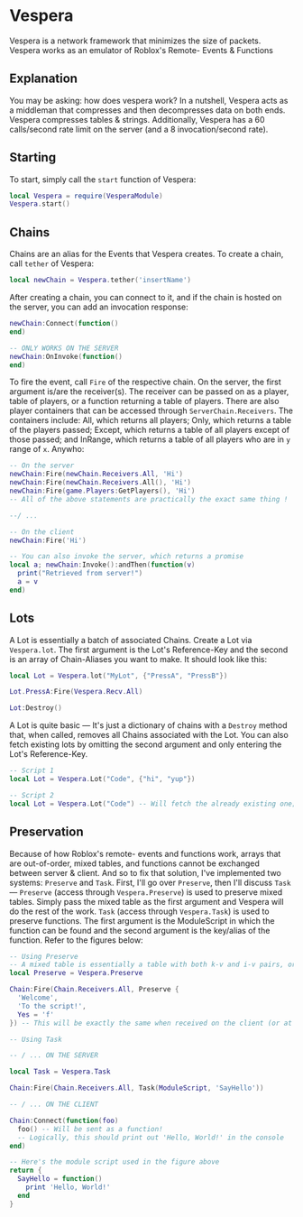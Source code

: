 # Vespera
Vespera is a network framework that minimizes the size of packets. 
Vespera works as an emulator of Roblox's Remote- Events &amp; Functions

## Explanation

You may be asking: how does vespera work? In a nutshell, Vespera acts as a middleman that compresses and then decompresses data on both ends. Vespera compresses tables & strings. 
Additionally, Vespera has a 60 calls/second rate limit on the server (and a 8 invocation/second rate).

## Starting

To start, simply call the `start` function of Vespera:

```lua
local Vespera = require(VesperaModule)
Vespera.start()
```

## Chains

Chains are an alias for the Events that Vespera creates. To create a chain, call `tether` of Vespera:

```lua
local newChain = Vespera.tether('insertName')
```

After creating a chain, you can connect to it, and if the chain is hosted on the server, you can add an invocation response:

```lua
newChain:Connect(function()
end)

-- ONLY WORKS ON THE SERVER
newChain:OnInvoke(function()
end)
```

To fire the event, call `Fire` of the respective chain. On the server, the first argument is/are the receiver(s). The receiver can be passed on as a player, table of players, or a function returning a table of players. There are also player containers that can be accessed through `ServerChain.Receivers`. The containers include: All, which returns all players; Only, which returns a table of the players passed; Except, which returns a table of all players except of those passed; and InRange, which returns a table of all players who are in `y` range of `x`. Anywho:

```lua
-- On the server
newChain:Fire(newChain.Receivers.All, 'Hi')
newChain:Fire(newChain.Receivers.All(), 'Hi')
newChain:Fire(game.Players:GetPlayers(), 'Hi')
-- All of the above statements are practically the exact same thing !

--/ ...

-- On the client
newChain:Fire('Hi')

-- You can also invoke the server, which returns a promise
local a; newChain:Invoke():andThen(function(v)
  print("Retrieved from server!")
  a = v
end)
```

## Lots

A Lot is essentially a batch of associated Chains. Create a Lot via `Vespera.lot`. The first argument is the Lot's Reference-Key and the second is an array of Chain-Aliases you want to make. It should look like this:

```lua
local Lot = Vespera.lot("MyLot", {"PressA", "PressB"})

Lot.PressA:Fire(Vespera.Recv.All)

Lot:Destroy()
```

A Lot is quite basic — It's just a dictionary of chains with a `Destroy` method that, when called, removes all Chains associated with the Lot. You can also fetch existing lots by omitting the second argument and only entering the Lot's Reference-Key.

```lua
-- Script 1
local Lot = Vespera.Lot("Code", {"hi", "yup"})

-- Script 2
local Lot = Vespera.Lot("Code") -- Will fetch the already existing one; any attempt to overwrite an existing one will fail!
```

## Preservation

Because of how Roblox's remote- events and functions work, arrays that are out-of-order, mixed tables, and functions cannot be exchanged between server & client. And so to fix that solution, I've implemented two systems: `Preserve` and `Task`. First, I'll go over `Preserve`, then I'll discuss `Task` — `Preserve` (access through `Vespera.Preserve`) is used to preserve mixed tables. Simply pass the mixed table as the first argument and Vespera will do the rest of the work. `Task` (access through `Vespera.Task`) is used to preserve functions. The first argument is the ModuleScript in which the function can be found and the second argument is the key/alias of the function. Refer to the figures below:

```lua
-- Using Preserve
-- A mixed table is essentially a table with both k-v and i-v pairs, or in other words, a table that is both a dictionary and array at the same time.
local Preserve = Vespera.Preserve

Chain:Fire(Chain.Receivers.All, Preserve {
  'Welcome',
  'To the script!',
  Yes = 'f'
}) -- This will be exactly the same when received on the client (or at least should be ... if any bugs are encountered, make an issue on this page!)
```


```lua
-- Using Task

-- / ... ON THE SERVER

local Task = Vespera.Task

Chain:Fire(Chain.Receivers.All, Task(ModuleScript, 'SayHello'))

-- / ... ON THE CLIENT

Chain:Connect(function(foo)
  foo() -- Will be sent as a function!
  -- Logically, this should print out 'Hello, World!' in the console
end)

```

```lua
-- Here's the module script used in the figure above
return {
  SayHello = function()
    print 'Hello, World!'
  end
}
```
